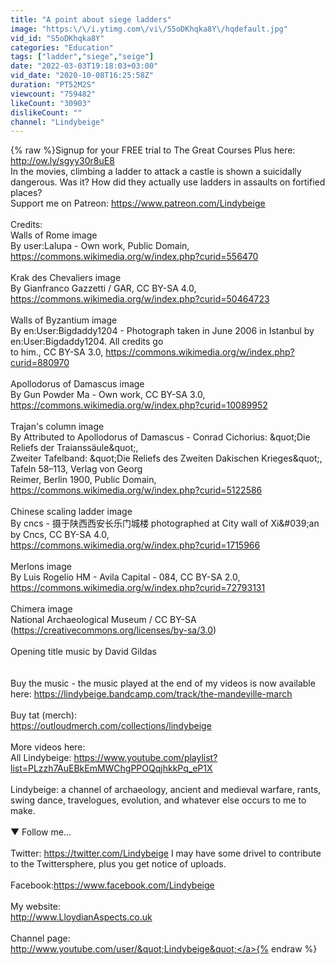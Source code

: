 ```yaml
---
title: "A point about siege ladders"
image: "https:\/\/i.ytimg.com\/vi\/S5oDKhqka8Y\/hqdefault.jpg"
vid_id: "S5oDKhqka8Y"
categories: "Education"
tags: ["ladder","siege","seige"]
date: "2022-03-03T19:18:03+03:00"
vid_date: "2020-10-08T16:25:58Z"
duration: "PT52M2S"
viewcount: "759482"
likeCount: "30903"
dislikeCount: ""
channel: "Lindybeige"
---
```

{% raw %}Signup for your FREE trial to The Great Courses Plus here: <a rel="nofollow" target="blank" href="http://ow.ly/sgyy30r8uE8">http://ow.ly/sgyy30r8uE8</a><br />In the movies, climbing a ladder to attack a castle is shown a suicidally dangerous.  Was it?  How did they actually use ladders in assaults on fortified places?<br />Support me on Patreon: <a rel="nofollow" target="blank" href="https://www.patreon.com/Lindybeige">https://www.patreon.com/Lindybeige</a><br /><br />Credits:<br />Walls of Rome image<br />By user:Lalupa - Own work, Public Domain, <a rel="nofollow" target="blank" href="https://commons.wikimedia.org/w/index.php?curid=556470">https://commons.wikimedia.org/w/index.php?curid=556470</a><br /><br />Krak des Chevaliers image<br />By Gianfranco Gazzetti / GAR, CC BY-SA 4.0, <a rel="nofollow" target="blank" href="https://commons.wikimedia.org/w/index.php?curid=50464723">https://commons.wikimedia.org/w/index.php?curid=50464723</a><br /><br />Walls of Byzantium image<br />By en:User:Bigdaddy1204 - Photograph taken in June 2006 in Istanbul by en:User:Bigdaddy1204. All credits go <br />to him., CC BY-SA 3.0, <a rel="nofollow" target="blank" href="https://commons.wikimedia.org/w/index.php?curid=880970">https://commons.wikimedia.org/w/index.php?curid=880970</a><br /><br />Apollodorus of Damascus image<br />By Gun Powder Ma - Own work, CC BY-SA 3.0, <a rel="nofollow" target="blank" href="https://commons.wikimedia.org/w/index.php?curid=10089952">https://commons.wikimedia.org/w/index.php?curid=10089952</a><br /><br />Trajan's column image<br />By Attributed to Apollodorus of Damascus - Conrad Cichorius: &amp;quot;Die Reliefs der Traianssäule&amp;quot;, <br />Zweiter Tafelband: &amp;quot;Die Reliefs des Zweiten Dakischen Krieges&amp;quot;, Tafeln 58–113, Verlag von Georg <br />Reimer, Berlin 1900, Public Domain, <a rel="nofollow" target="blank" href="https://commons.wikimedia.org/w/index.php?curid=5122586">https://commons.wikimedia.org/w/index.php?curid=5122586</a><br /><br />Chinese scaling ladder image<br />By cncs - 摄于陕西西安长乐门城楼 photographed at City wall of Xi&amp;#039;an by Cncs, CC BY-SA 4.0, <br /><a rel="nofollow" target="blank" href="https://commons.wikimedia.org/w/index.php?curid=1715966">https://commons.wikimedia.org/w/index.php?curid=1715966</a><br /><br />Merlons image<br />By Luis Rogelio HM - Avila Capital - 084, CC BY-SA 2.0, <a rel="nofollow" target="blank" href="https://commons.wikimedia.org/w/index.php?curid=72793131">https://commons.wikimedia.org/w/index.php?curid=72793131</a><br /><br />Chimera image<br />National Archaeological Museum / CC BY-SA (<a rel="nofollow" target="blank" href="https://creativecommons.org/licenses/by-sa/3.0)">https://creativecommons.org/licenses/by-sa/3.0)</a><br /><br />Opening title music by David Gildas<br /><br /><br />Buy the music - the music played at the end of my videos is now available here: <a rel="nofollow" target="blank" href="https://lindybeige.bandcamp.com/track/the-mandeville-march">https://lindybeige.bandcamp.com/track/the-mandeville-march</a><br /><br />Buy tat (merch):<br /><a rel="nofollow" target="blank" href="https://outloudmerch.com/collections/lindybeige">https://outloudmerch.com/collections/lindybeige</a><br /><br />More videos here:<br />All Lindybeige: <a rel="nofollow" target="blank" href="https://www.youtube.com/playlist?list=PLzzh7AuEBkEmMWChgPPOQqjhkkPq_eP1X">https://www.youtube.com/playlist?list=PLzzh7AuEBkEmMWChgPPOQqjhkkPq_eP1X</a><br /><br />Lindybeige: a channel of archaeology, ancient and medieval warfare, rants, swing dance, travelogues, evolution, and whatever else occurs to me to make.<br /><br />▼ Follow me...<br /><br />Twitter: <a rel="nofollow" target="blank" href="https://twitter.com/Lindybeige">https://twitter.com/Lindybeige</a>  I may have some drivel to contribute to the Twittersphere, plus you get notice of uploads.<br /><br />Facebook:<a rel="nofollow" target="blank" href="https://www.facebook.com/Lindybeige">https://www.facebook.com/Lindybeige</a> <br /><br />My website:<br /><a rel="nofollow" target="blank" href="http://www.LloydianAspects.co.uk">http://www.LloydianAspects.co.uk</a> <br /><br />Channel page:<br /><a rel="nofollow" target="blank" href="http://www.youtube.com/user/&quot;Lindybeige&quot;">http://www.youtube.com/user/&quot;Lindybeige&quot;</a>{% endraw %}
